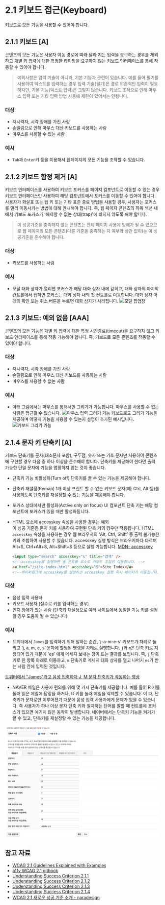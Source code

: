 # 2.1 키보드 접근(Keyboard)

키보드로 모든 기능을 사용할 수 있어야 합니다.

## 2.1.1 키보드 [A]

콘텐츠의 모든 기능은 사용자 이동 경로에 따라 달라 지는 입력을 요구하는 경우를 제외하고 개별 키 입력에 대한 특정한 타이밍을 요구하지 않는 키보드 인터페이스를 통해 작동할 수 있어야 합니다.

> 예외사항은 입력 기술이 아니라, 기본 기능과 관련이 있습니다. 예를 들어 필기를 사용하여 텍스트를 입력하는 경우 입력 기술(필기)은 경로 의존적인 입력이 필요하지만, 기본 기능(텍스트 입력)은 그렇지 않습니다.
> 키보드 조작으로 인해 마우스 입력 또는 기타 입력 방법 사용에 제한이 있어서는 안됩니다.

### 대상

- 저시력자, 시각 장애를 가진 사람
- 손떨림으로 인해 마우스 대신 키보드를 사용하는 사람
- 마우스를 사용할 수 없는 사람

### 예시

- `Tab`과 `Enter`키 등을 이용해서 웹페이지의 모든 기능을 조작할 수 있습니다.

## 2.1.2 키보드 함정 제거 [A]

키보드 인터페이스를 사용하여 키보드 포커스를 페이지 컴포넌트로 이동할 수 있는 경우 키보드 인터페이스만 사용하여 해당 컴포넌트에서 포커스를 이동할 수 있어야 합니다. 사용자가 화살표 또는 탭 키 또는 기타 표준 종료 방법을 사용할 경우, 사용자는 포커스를 멀리 이동시키는 방법에 대해 안내해야 합니다. 즉, 웹 페이지 콘텐츠의 하위 섹션 내에서 키보드 포커스가 '해제할 수 없는 상태(trap)'에 빠지지 않도록 해야 합니다.

> 이 성공기준을 충족하지 않는 콘텐츠는 전체 페이지 사용에 방해가 될 수 있으므로 웹 페이지의 모든 콘텐츠(다른 기준을 충족하는 지 여부와 상관 없이)는 이 성공기준을 준수해야 합니다.

### 대상

- 키보드를 사용하는 사람

### 예시

- 모달 대화 상자가 열리면 포커스가 해당 대화 상자 내에 갇히고, 대화 상자의 마지막 컨트롤에서 탭하면 포커스는 대화 상자 내의 첫 컨트롤로 이동합니다. 대화 상자 아래의 확인 또는 취소 버튼을 누르면 대화 상자가 사라집니다.
  ![모달 팝업창](https://img1.daumcdn.net/thumb/R1280x0/?scode=mtistory2&fname=https%3A%2F%2Fblog.kakaocdn.net%2Fdn%2FbIGkWq%2FbtqzmjEZN4e%2Fi4BobQQaqvKkfomQx6Yjz0%2Fimg.jpg)

## 2.1.3 키보드: 예외 없음 [AAA]

콘텐츠의 모든 기능은 개별 키 입력에 대한 특정 시간종료(timeout)을 요구하지 않고 키보드 인터페이스를 통해 작동 가능해야 합니다. 즉, 키보드로 모든 콘텐츠를 작동할 수 있어야 합니다.

### 대상

- 저시력자, 시각 장애를 가진 사람
- 손떨림으로 인해 마우스 대신 키보드를 사용하는 사람
- 마우스를 사용할 수 없는 사람

### 예시

- 아래 그림에서는 마우스를 통해서만 그리기가 가능합니다. 마우스를 사용할 수 없는 사람은 접근할 수 없습니다.
  ![마우스 입력 그리기 가능](<https://www.ogcio.gov.hk/en/our_work/community/web_mobileapp_accessibility/promulgating_resources/handbook/appendix_1/images/13-2.1.3(1).jpg>)
  키보드로도 그리기 기능을 제공하며 어떻게 기능을 사용할 수 있는지 설명이 추가된 예시입니다.
  ![키보드 그리기 가능](<https://www.ogcio.gov.hk/en/our_work/community/web_mobileapp_accessibility/promulgating_resources/handbook/appendix_1/images/13-2.1.3(2).jpg>)

## 2.1.4 문자 키 단축키 [A]

키보드 단축키를 문자(대소문자 포함), 구두점, 숫자 또는 기호 문자만 사용하여 콘텐츠에 구현할 경우 다음 중 하나 이상을 준수해야 합니다. 단축키를 제공해야 한다면 출력 가능한 단일 문자에 기능을 맵핑하지 않는 것이 좋습니다.

- 단축키 기능 비활성화(Turn off)
  단축키를 끌 수 있는 기능을 제공해야 합니다.

- 단축키 재설정(Remap)
  1개 이상 프린트 할 수 없는 키보드 문자(예: Ctrl, Alt 등)를 사용하도록
  단축키를 재설정할 수 있는 기능을 제공해야 합니다.

- 포커스 상태에서만 활성화(Active only on focus)
  UI 컴포넌트 단축 키는 해당 컴포넌트에 포커스가 있을 때만 활성화됩니다.

- HTML 요소에 accesskey 속성을 사용한 경우는 예외  
   이 성공 기준은 문자 키를 사용하여 구현된 단축 키의 경우만 적용됩니다. HTML `accesskey` 속성을 사용하는 경우 웹 브라우저의 ‘Alt, Ctrl, Shift’ 등 출력 불가능한 키와 조합하여 사용할 수 있습니다. accesskey 실행 방식은 브라우저마다 다르며 Alt+S, Ctrl+Alt+S, Alt+Shift+S 등으로 실행 가능합니다.
  [MDN- accesskey](https://developer.mozilla.org/ko/docs/Web/HTML/Global_attributes/accesskey)
  ```html
  <input type="search" accesskey="s" title="검색" />
  <!--accesskey를 실행하면 폼 콘트롤 요소로 키보드 초점이 이동합니다. -->
  <a href="/site-index.html" accesskey="S">Site Index</a>
  <!--하이퍼링크에 accesskey를 설정하면 accesskey 실행 즉시 페이지가 이동됩니다. -->
  ```

### 대상

- 음성 입력 사용자
- 키보드 사용자 (실수로 키를 입력하는 경우)
- 인지 장애가 있는 사람 (단축키 재설정으로 여러 사이트에서 동일한 기능 키를 설정할 경우 도움이 될 수 있습니다)

### 예시

- 트위터에서 `James`를 입력하기 위해 말하는 순간, ‘j-a-m-e-s’ 키보드가 차례로 눌리고 ‘j, a, m, e, s’ 문자에 할당된 명령을 차례로 실행합니다. `j`와 `m`은 단축 키로 지정되어 있기 때문에 'es' 에게 메세지 보내는 창이 뜨는 결과를 보입니다. 즉, `j` 단축키로 한 항목 아래로 이동하고, `m` 단축키로 메세지 대화 상자를 열고 나머지 `es`가 받는 사람 칸에 입력된 것입니다.

[트위터에서 "James"라고 음성 입력하자 J, M 문자 단축키가 작동하는 영상](https://www.youtube.com/watch?v=OPjfpDU9S08&t=2s)

- NAVER 메일은 사용자 편의를 위해 몇 가지 단축키를 제공합니다. 예를 들어 R 키를 눌러 읽은 메일에 답장을 하거나, D 키를 눌러 메일을 삭제할 수 있습니다. 이 때, 단축키가 문자로만 이루어졌기 때문에 음성 입력 사용자에게 문제가 있을 수 있습니다. 즉 사용자가 하나 이상 문자 단축 키와 일치하는 단어를 말할 때 컨트롤에 포커스가 있으면 예기치 않은 동작이 발생합니다. 네이버에서는 단축키 기능을 켜거가 끌 수 있고, 단축키를 재설정할 수 있는 기능을 제공합니다.

![네이버메일](./img/naver.png)

## 참고 자료

- [WCAG 2.1 Guidelines Explained with Examples](https://www.c2experience.com/blog/wcag-21-guidelines-explained-with-examples)
- [a11y WCAG 2.1 gitbook](https://a11y.gitbook.io/wcag/2-operable/2.1-keyboard-accessible)
- [Understanding Success Criterion 2.1.1](https://www.w3.org/WAI/WCAG21/Understanding/keyboard.html)
- [Understanding Success Criterion 2.1.2](https://www.w3.org/WAI/WCAG21/Understanding/no-keyboard-trap.html)
- [Understanding Success Criterion 2.1.3](https://www.w3.org/WAI/WCAG21/Understanding/keyboard-no-exception.html)
- [Understanding Success Criterion 2.1.4](https://www.w3.org/WAI/WCAG21/Understanding/character-key-shortcuts.html)
- [WCAG 2.1 새로운 성공 기준 소개 - naradesign](https://naradesign.github.io/wcag-2.1.html)
